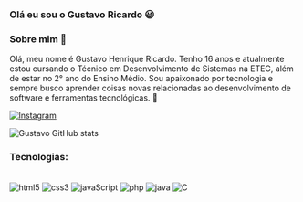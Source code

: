### Olá eu sou o Gustavo Ricardo 😃

### Sobre mim 👋
Olá, meu nome é Gustavo Henrique Ricardo. Tenho 16 anos e atualmente estou cursando o Técnico em Desenvolvimento de Sistemas na ETEC, além de estar no 2° ano do Ensino Médio. Sou apaixonado por tecnologia e sempre busco aprender coisas novas relacionadas ao desenvolvimento de software e ferramentas tecnológicas. 🚀

[![Instagram](https://img.shields.io/badge/Instagram-E4405F?style=for-the-badge&logo=instagram&logoColor=white)](https://www.instagram.com/gus__hr7/)

![Gustavo GitHub stats](https://github-readme-stats.vercel.app/api?username=Gustavo-Ricardo-hub&show_icons=true&theme=radical)



### Tecnologias:

<div style="display: inline-block"><br/>
    <img align="center" alt="html5" src="https://img.shields.io/badge/HTML-239120?style=for-the-badge&logo=html5&logoColor=white" />
    <img align="center" alt="css3" src="https://img.shields.io/badge/CSS-239120?&style=for-the-badge&logo=css3&logoColor=white" />
    <img align="center" alt="javaScript" src="https://img.shields.io/badge/JavaScript-323330?style=for-the-badge&logo=javascript&logoColor=F7DF1E" />
    <img align="center" alt="php" src="https://img.shields.io/badge/PHP-777BB4?style=for-the-badge&logo=php&logoColor=white" />
    <img align="center" alt="java" src="https://img.shields.io/badge/Java-ED8B00?style=for-the-badge&logo=openjdk&logoColor=white" />
    <img align="center" alt="C" src="https://img.shields.io/badge/C-00599C?style=for-the-badge&logo=c&logoColor=white" />
</div>
